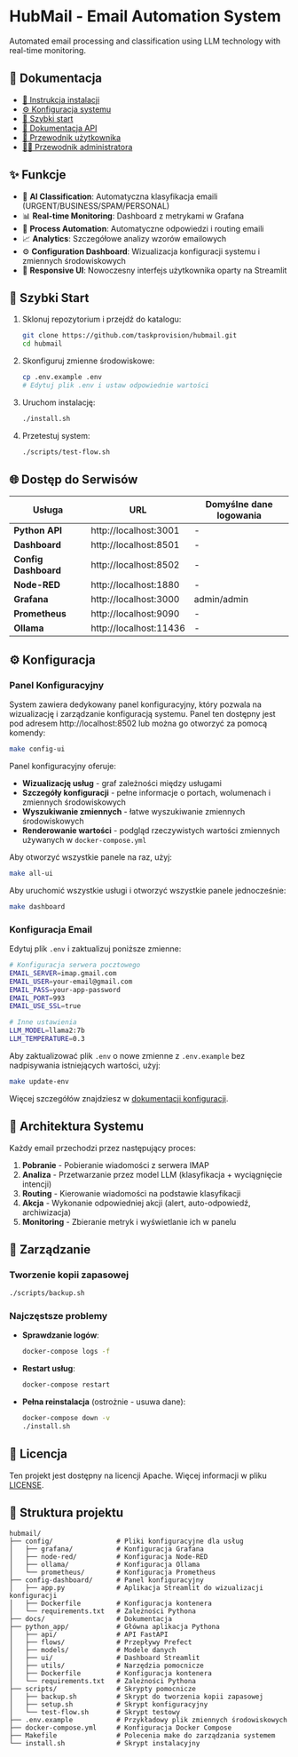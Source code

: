 # HubMail - Email Automation System

Automated email processing and classification using LLM technology with real-time monitoring.

## 📑 Dokumentacja

- [📖 Instrukcja instalacji](docs/INSTALL.md)
- [⚙️ Konfiguracja systemu](docs/CONFIG.md)
- [🚀 Szybki start](docs/START.md)
- [📝 Dokumentacja API](docs/API.md)
- [👤 Przewodnik użytkownika](docs/user-guide.md)
- [👨‍💻 Przewodnik administratora](docs/admin-guide.md)

## ✨ Funkcje

- 🤖 **AI Classification**: Automatyczna klasyfikacja emaili (URGENT/BUSINESS/SPAM/PERSONAL)
- 📊 **Real-time Monitoring**: Dashboard z metrykami w Grafana
- 🔄 **Process Automation**: Automatyczne odpowiedzi i routing emaili
- 📈 **Analytics**: Szczegółowe analizy wzorów emailowych
- ⚙️ **Configuration Dashboard**: Wizualizacja konfiguracji systemu i zmiennych środowiskowych
- 📱 **Responsive UI**: Nowoczesny interfejs użytkownika oparty na Streamlit

## 🚀 Szybki Start

1. Sklonuj repozytorium i przejdź do katalogu:
   ```bash
   git clone https://github.com/taskprovision/hubmail.git
   cd hubmail
   ```

2. Skonfiguruj zmienne środowiskowe:
   ```bash
   cp .env.example .env
   # Edytuj plik .env i ustaw odpowiednie wartości
   ```

3. Uruchom instalację:
   ```bash
   ./install.sh
   ```

4. Przetestuj system:
   ```bash
   ./scripts/test-flow.sh
   ```

## 🌐 Dostęp do Serwisów

| Usługa | URL | Domyślne dane logowania |
|--------|-----|-------------------------|
| **Python API** | http://localhost:3001 | - |
| **Dashboard** | http://localhost:8501 | - |
| **Config Dashboard** | http://localhost:8502 | - |
| **Node-RED** | http://localhost:1880 | - |
| **Grafana** | http://localhost:3000 | admin/admin |
| **Prometheus** | http://localhost:9090 | - |
| **Ollama** | http://localhost:11436 | - |

## ⚙️ Konfiguracja

### Panel Konfiguracyjny

System zawiera dedykowany panel konfiguracyjny, który pozwala na wizualizację i zarządzanie konfiguracją systemu. Panel ten dostępny jest pod adresem http://localhost:8502 lub można go otworzyć za pomocą komendy:

```bash
make config-ui
```

Panel konfiguracyjny oferuje:

- **Wizualizację usług** - graf zależności między usługami
- **Szczegóły konfiguracji** - pełne informacje o portach, wolumenach i zmiennych środowiskowych
- **Wyszukiwanie zmiennych** - łatwe wyszukiwanie zmiennych środowiskowych
- **Renderowanie wartości** - podgląd rzeczywistych wartości zmiennych używanych w `docker-compose.yml`

Aby otworzyć wszystkie panele na raz, użyj:

```bash
make all-ui
```

Aby uruchomić wszystkie usługi i otworzyć wszystkie panele jednocześnie:

```bash
make dashboard
```

### Konfiguracja Email

Edytuj plik `.env` i zaktualizuj poniższe zmienne:

```bash
# Konfiguracja serwera pocztowego
EMAIL_SERVER=imap.gmail.com
EMAIL_USER=your-email@gmail.com
EMAIL_PASS=your-app-password
EMAIL_PORT=993
EMAIL_USE_SSL=true

# Inne ustawienia
LLM_MODEL=llama2:7b
LLM_TEMPERATURE=0.3
```

Aby zaktualizować plik `.env` o nowe zmienne z `.env.example` bez nadpisywania istniejących wartości, użyj:

```bash
make update-env
```

Więcej szczegółów znajdziesz w [dokumentacji konfiguracji](docs/CONFIG.md).

## 📁 Architektura Systemu

Każdy email przechodzi przez następujący proces:

1. **Pobranie** - Pobieranie wiadomości z serwera IMAP
2. **Analiza** - Przetwarzanie przez model LLM (klasyfikacja + wyciągnięcie intencji)
3. **Routing** - Kierowanie wiadomości na podstawie klasyfikacji
4. **Akcja** - Wykonanie odpowiedniej akcji (alert, auto-odpowiedź, archiwizacja)
5. **Monitoring** - Zbieranie metryk i wyświetlanie ich w panelu

## 🔄 Zarządzanie

### Tworzenie kopii zapasowej

```bash
./scripts/backup.sh
```

### Najczęstsze problemy

- **Sprawdzanie logów**:
  ```bash
  docker-compose logs -f
  ```

- **Restart usług**:
  ```bash
  docker-compose restart
  ```

- **Pełna reinstalacja** (ostrożnie - usuwa dane):
  ```bash
  docker-compose down -v
  ./install.sh
  ```

## 📝 Licencja

Ten projekt jest dostępny na licencji Apache. Więcej informacji w pliku [LICENSE](LICENSE).

## 🔗 Struktura projektu

```
hubmail/
├── config/                # Pliki konfiguracyjne dla usług
│   ├── grafana/           # Konfiguracja Grafana
│   ├── node-red/          # Konfiguracja Node-RED
│   ├── ollama/            # Konfiguracja Ollama
│   └── prometheus/        # Konfiguracja Prometheus
├── config-dashboard/      # Panel konfiguracyjny
│   ├── app.py             # Aplikacja Streamlit do wizualizacji konfiguracji
│   ├── Dockerfile         # Konfiguracja kontenera
│   └── requirements.txt   # Zależności Pythona
├── docs/                  # Dokumentacja
├── python_app/            # Główna aplikacja Pythona
│   ├── api/               # API FastAPI
│   ├── flows/             # Przepływy Prefect
│   ├── models/            # Modele danych
│   ├── ui/                # Dashboard Streamlit
│   ├── utils/             # Narzędzia pomocnicze
│   ├── Dockerfile         # Konfiguracja kontenera
│   └── requirements.txt   # Zależności Pythona
├── scripts/               # Skrypty pomocnicze
│   ├── backup.sh          # Skrypt do tworzenia kopii zapasowej
│   ├── setup.sh           # Skrypt konfiguracyjny
│   └── test-flow.sh       # Skrypt testowy
├── .env.example           # Przykładowy plik zmiennych środowiskowych
├── docker-compose.yml     # Konfiguracja Docker Compose
├── Makefile               # Polecenia make do zarządzania systemem
└── install.sh             # Skrypt instalacyjny
